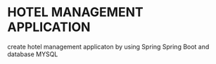 # HOTEL MANAGEMENT APPLICATION 
create hotel management applicaton by using Spring Spring Boot and database MYSQL 

